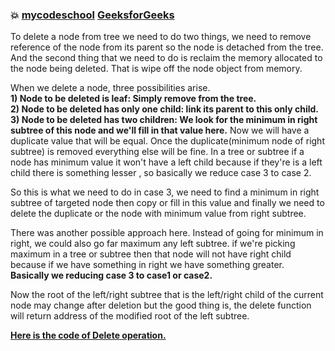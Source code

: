 ### :boom: [mycodeschool](https://www.youtube.com/watch?v=gcULXE7ViZw&list=PL-pUjcDnciX3Z5AEE8HHRrcfj-987Ia94&index=12) [GeeksforGeeks](https://www.geeksforgeeks.org/binary-search-tree-set-2-delete/)   
To delete a node from tree we need to do two things, we need to remove reference of the node from its parent so the node is detached from the tree. 
And the second thing that we need to do is reclaim the memory allocated to the node being deleted. That is wipe off the node object from memory.     

When we delete a node, three possibilities arise.  
**1) Node to be deleted is leaf: Simply remove from the tree.**  
**2) Node to be deleted has only one child: link its parent to this only child.**  
**3) Node to be deleted has two children: We look for the minimum in right subtree of this node and we'll fill in that value here.**
     Now we will have a duplicate value that will be equal. Once the duplicate(minimum node of right subtree) is removed everything else will be fine. 
In a tree or subtree if a node has minimum value it won't have a left child because if they're is a left child
there is something lesser , so basically we reduce case 3 to case 2.   

So this is what we need to do in case 3, we need to find a minimum in right subtree 
of targeted node then copy or fill in this value 
and finally we need to delete the duplicate or the node with 
minimum value from right subtree.   

There was another possible approach here. Instead of going for minimum in right, 
we could also go far maximum any left subtree. if we're picking maximum in a tree or subtree then 
that node will not have right child because if we have something in right we 
have something greater.   
**Basically we reducing case 3 to case1 or case2.**  

Now the root of the left/right subtree that is the left/right child of the current node may change after deletion 
but the good thing is, the delete function will return address of the modified root of the left subtree.  

**[Here is the code of Delete operation.](https://github.com/Durjoy001/Data-Structure-and-Algorithms/blob/master/Tree/Binary%20Search%20Tree/Delete%20Operation/Delete%20a%20node%20from%20BST.cpp)**    
